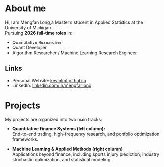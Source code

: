 # About me

Hi,I am Mengfan Long,a Master’s student in Applied Statistics at the University of Michigan.  
Pursuing **2026 full-time roles** in:  
- Quantitative Researcher  
- Quant Developer
- Algorithm Researcher / Machine Learning Research Engineer
 

## Links
- Personal Website: [kevinlmf.github.io](https://kevinlmf.github.io)  
- LinkedIn: [linkedin.com/in/mengfanlong](https://www.linkedin.com/in/mengfanlong)

# Projects

My projects are organized into two main tracks:

- **Quantitative Finance Systems (left column):**  
  End-to-end trading, high-frequency research, and portfolio optimization frameworks.

- **Machine Learning & Applied Methods (right column):**  
  Applications beyond finance, including sports injury prediction, industry stochastic optimization, and statistical modeling.

